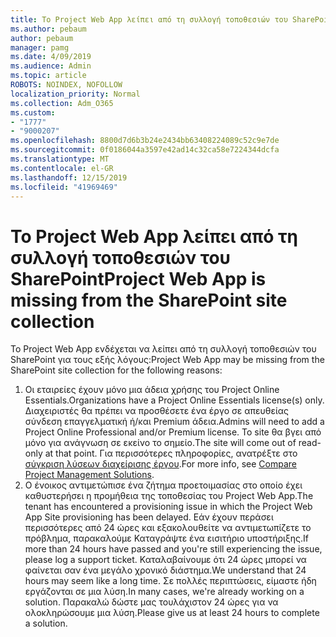 ```yaml
---
title: Το Project Web App λείπει από τη συλλογή τοποθεσιών του SharePoint
ms.author: pebaum
author: pebaum
manager: pamg
ms.date: 4/09/2019
ms.audience: Admin
ms.topic: article
ROBOTS: NOINDEX, NOFOLLOW
localization_priority: Normal
ms.collection: Adm_O365
ms.custom:
- "1777"
- "9000207"
ms.openlocfilehash: 8800d7d6b3b24e2434bb63408224089c52c9e7de
ms.sourcegitcommit: 0f0186044a3597e42ad14c32ca58e7224344dcfa
ms.translationtype: MT
ms.contentlocale: el-GR
ms.lasthandoff: 12/15/2019
ms.locfileid: "41969469"
---
```

# <a name="project-web-app-is-missing-from-the-sharepoint-site-collection"></a><span data-ttu-id="590ac-102">Το Project Web App λείπει από τη συλλογή τοποθεσιών του SharePoint</span><span class="sxs-lookup"><span data-stu-id="590ac-102">Project Web App is missing from the SharePoint site collection</span></span>

<span data-ttu-id="590ac-103">Το Project Web App ενδέχεται να λείπει από τη συλλογή τοποθεσιών του SharePoint για τους εξής λόγους:</span><span class="sxs-lookup"><span data-stu-id="590ac-103">Project Web App may be missing from the SharePoint site collection for the following reasons:</span></span>

1. <span data-ttu-id="590ac-104">Οι εταιρείες έχουν μόνο μια άδεια χρήσης του Project Online Essentials.</span><span class="sxs-lookup"><span data-stu-id="590ac-104">Organizations have a Project Online Essentials license(s) only.</span></span> <span data-ttu-id="590ac-105">Διαχειριστές θα πρέπει να προσθέσετε ένα έργο σε απευθείας σύνδεση επαγγελματική ή/και Premium άδεια.</span><span class="sxs-lookup"><span data-stu-id="590ac-105">Admins will need to add a Project Online Professional and/or Premium license.</span></span> <span data-ttu-id="590ac-106">Το site θα βγει από μόνο για ανάγνωση σε εκείνο το σημείο.</span><span class="sxs-lookup"><span data-stu-id="590ac-106">The site will come out of read-only at that point.</span></span> <span data-ttu-id="590ac-107">Για περισσότερες πληροφορίες, ανατρέξτε στο [σύγκριση λύσεων διαχείρισης έργου](https://products.office.com/project/compare-microsoft-project-management-software?tab=1).</span><span class="sxs-lookup"><span data-stu-id="590ac-107">For more info, see [Compare Project Management Solutions](https://products.office.com/project/compare-microsoft-project-management-software?tab=1).</span></span>
2. <span data-ttu-id="590ac-108">Ο ένοικος αντιμετώπισε ένα ζήτημα προετοιμασίας στο οποίο έχει καθυστερήσει η προμήθεια της τοποθεσίας του Project Web App.</span><span class="sxs-lookup"><span data-stu-id="590ac-108">The tenant has encountered a provisioning issue in which the Project Web App Site provisioning has been delayed.</span></span> <span data-ttu-id="590ac-109">Εάν έχουν περάσει περισσότερες από 24 ώρες και εξακολουθείτε να αντιμετωπίζετε το πρόβλημα, παρακαλούμε Καταγράψτε ένα εισιτήριο υποστήριξης.</span><span class="sxs-lookup"><span data-stu-id="590ac-109">If more than 24 hours have passed and you're still experiencing the issue, please log a support ticket.</span></span> <span data-ttu-id="590ac-110">Καταλαβαίνουμε ότι 24 ώρες μπορεί να φαίνεται σαν ένα μεγάλο χρονικό διάστημα.</span><span class="sxs-lookup"><span data-stu-id="590ac-110">We understand that 24 hours may seem like a long time.</span></span> <span data-ttu-id="590ac-111">Σε πολλές περιπτώσεις, είμαστε ήδη εργάζονται σε μια λύση.</span><span class="sxs-lookup"><span data-stu-id="590ac-111">In many cases, we're already working on a solution.</span></span> <span data-ttu-id="590ac-112">Παρακαλώ δώστε μας τουλάχιστον 24 ώρες για να ολοκληρώσουμε μια λύση.</span><span class="sxs-lookup"><span data-stu-id="590ac-112">Please give us at least 24 hours to complete a solution.</span></span>
